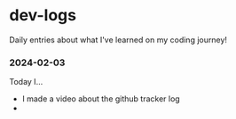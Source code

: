 # dev-logs
 Daily entries about what I've learned on my coding journey!


### 2024-02-03

Today I...
* I made a video about the github tracker log
* 
